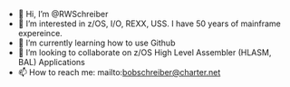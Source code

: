 - 👋 Hi, I’m @RWSchreiber
- 👀 I’m interested in z/OS, I/O, REXX, USS. I have 50 years of mainframe expereince.
- 🌱 I’m currently learning how to use Github
- 💞️ I’m looking to collaborate on z/OS High Level Assembler (HLASM, BAL) Applications
- 📫 How to reach me: mailto:bobschreiber@charter.net

<!---
RWSchreiber/RWSchreiber is a ✨ special ✨ repository because its `README.md` (this file) appears on your GitHub profile.
You can click the Preview link to take a look at your changes.
--->
